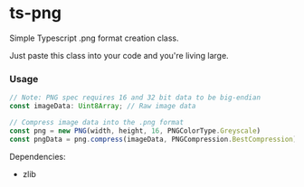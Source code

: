 # ts-png

Simple Typescript .png format creation class.

Just paste this class into your code and you're living large.

### Usage
```typescript
// Note: PNG spec requires 16 and 32 bit data to be big-endian
const imageData: Uint8Array; // Raw image data

// Compress image data into the .png format
const png = new PNG(width, height, 16, PNGColorType.Greyscale)
const pngData = png.compress(imageData, PNGCompression.BestCompression)
```

Dependencies:

* zlib


